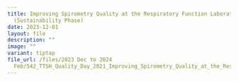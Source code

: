 ```yaml
---
title: Improving Spirometry Quality at the Respiratory Function Laboratory
  (Sustainability Phase)
date: 2023-12-01
layout: file
description: ""
image: ""
variant: tiptap
file_url: /files/2023 Dec to 2024
  Feb/542_TTSH_Quality_Day_2021_Improving_Spirometry_Quality_at_the_Respiratory_Function_Laboratory__Sustainability_Phase_.pdf
---
```

